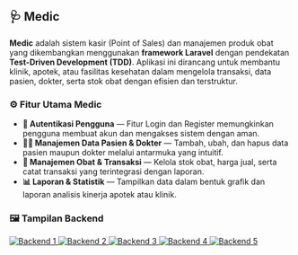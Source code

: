 <h2 class="mt-4 text-2xl font-bold">🩺 Medic</h2>
<p class="mt-2">
  <strong>Medic</strong> adalah sistem kasir (Point of Sales) dan manajemen produk obat yang dikembangkan menggunakan 
  <strong>framework Laravel</strong> dengan pendekatan <strong>Test-Driven Development (TDD)</strong>.
  Aplikasi ini dirancang untuk membantu klinik, apotek, atau fasilitas kesehatan dalam mengelola transaksi, data pasien, dokter, serta stok obat dengan efisien dan terstruktur.
</p>

<h3 class="mt-4 text-xl font-semibold">⚙️ Fitur Utama Medic</h3>

<ul class="list-disc pl-5 mt-2 space-y-2">
  <li><strong>🔐 Autentikasi Pengguna</strong> — Fitur Login dan Register memungkinkan pengguna membuat akun dan mengakses sistem dengan aman.</li>
  <li><strong>👩‍⚕️ Manajemen Data Pasien & Dokter</strong> — Tambah, ubah, dan hapus data pasien maupun dokter melalui antarmuka yang intuitif.</li>
  <li><strong>💊 Manajemen Obat & Transaksi</strong> — Kelola stok obat, harga jual, serta catat transaksi yang terintegrasi dengan laporan.</li>
  <li><strong>📊 Laporan & Statistik</strong> — Tampilkan data dalam bentuk grafik dan laporan analisis kinerja apotek atau klinik.</li>
</ul>

<h3 class="mt-5 text-xl font-semibold">🖼️ Tampilan Backend</h3>

<div class="grid grid-cols-1 sm:grid-cols-2 lg:grid-cols-3 gap-4 mt-3">
  <a href="{{ asset('template/img/3.jpg') }}" target="_blank">
    <img src="{{ asset('template/img/3.jpg') }}" alt="Backend 1" class="img-fluid rounded shadow">
  </a>
  <a href="{{ asset('template/img/4.jpg') }}" target="_blank">
    <img src="{{ asset('template/img/4.jpg') }}" alt="Backend 2" class="img-fluid rounded shadow">
  </a>
  <a href="{{ asset('template/img/5.jpg') }}" target="_blank">
    <img src="{{ asset('template/img/5.jpg') }}" alt="Backend 3" class="img-fluid rounded shadow">
  </a>
  <a href="{{ asset('template/img/6.jpg') }}" target="_blank">
    <img src="{{ asset('template/img/6.jpg') }}" alt="Backend 4" class="img-fluid rounded shadow">
  </a>
  <a href="{{ asset('template/img/7.jpg') }}" target="_blank">
    <img src="{{ asset('template/img/7.jpg') }}" alt="Backend 5" class="img-fluid rounded shadow">
  </a>
</div>

